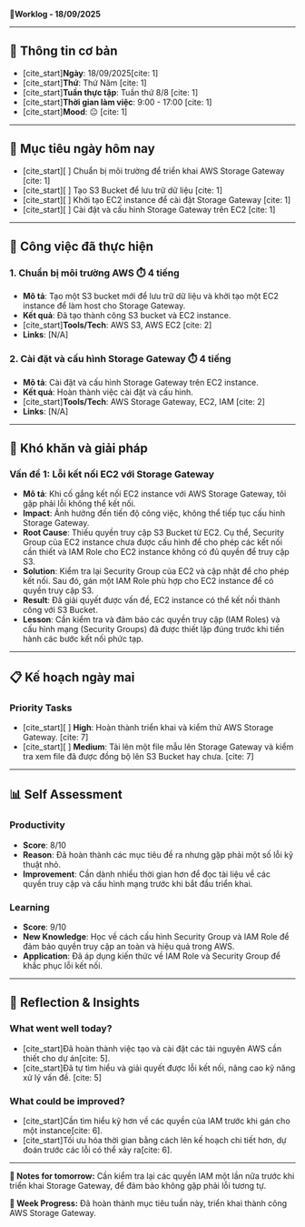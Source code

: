 📅**Worklog - 18/09/2025**

***

## **📅 Thông tin cơ bản**
* [cite_start]**Ngày**: 18/09/2025[cite: 1]
* [cite_start]**Thứ**: Thứ Năm [cite: 1]
* [cite_start]**Tuần thực tập**: Tuần thứ 8/8 [cite: 1]
* [cite_start]**Thời gian làm việc**: 9:00 - 17:00 [cite: 1]
* [cite_start]**Mood**: 😐 [cite: 1]

***

## **🎯 Mục tiêu ngày hôm nay**
* [cite_start][ ] Chuẩn bị môi trường để triển khai AWS Storage Gateway [cite: 1]
* [cite_start][ ] Tạo S3 Bucket để lưu trữ dữ liệu [cite: 1]
* [cite_start][ ] Khởi tạo EC2 instance để cài đặt Storage Gateway [cite: 1]
* [cite_start][ ] Cài đặt và cấu hình Storage Gateway trên EC2 [cite: 1]

***

## **💼 Công việc đã thực hiện**

### **1. Chuẩn bị môi trường AWS ⏱️ 4 tiếng**
* **Mô tả**: Tạo một S3 bucket mới để lưu trữ dữ liệu và khởi tạo một EC2 instance để làm host cho Storage Gateway.
* **Kết quả**: Đã tạo thành công S3 bucket và EC2 instance.
* [cite_start]**Tools/Tech**: AWS S3, AWS EC2 [cite: 2]
* **Links**: [N/A]

### **2. Cài đặt và cấu hình Storage Gateway ⏱️ 4 tiếng**
* **Mô tả**: Cài đặt và cấu hình Storage Gateway trên EC2 instance.
* **Kết quả**: Hoàn thành việc cài đặt và cấu hình.
* [cite_start]**Tools/Tech**: AWS Storage Gateway, EC2, IAM [cite: 2]
* **Links**: [N/A]

***

## **🚧 Khó khăn và giải pháp**

### **Vấn đề 1: Lỗi kết nối EC2 với Storage Gateway**
* **Mô tả**: Khi cố gắng kết nối EC2 instance với AWS Storage Gateway, tôi gặp phải lỗi không thể kết nối.
* **Impact**: Ảnh hưởng đến tiến độ công việc, không thể tiếp tục cấu hình Storage Gateway.
* **Root Cause**: Thiếu quyền truy cập S3 Bucket từ EC2. Cụ thể, Security Group của EC2 instance chưa được cấu hình để cho phép các kết nối cần thiết và IAM Role cho EC2 instance không có đủ quyền để truy cập S3.
* **Solution**: Kiểm tra lại Security Group của EC2 và cập nhật để cho phép kết nối. Sau đó, gán một IAM Role phù hợp cho EC2 instance để có quyền truy cập S3.
* **Result**: Đã giải quyết được vấn đề, EC2 instance có thể kết nối thành công với S3 Bucket.
* **Lesson**: Cần kiểm tra và đảm bảo các quyền truy cập (IAM Roles) và cấu hình mạng (Security Groups) đã được thiết lập đúng trước khi tiến hành các bước kết nối phức tạp.

***

## **📋 Kế hoạch ngày mai**

### **Priority Tasks**
* [cite_start][ ] **High**: Hoàn thành triển khai và kiểm thử AWS Storage Gateway. [cite: 7]
* [cite_start][ ] **Medium**: Tải lên một file mẫu lên Storage Gateway và kiểm tra xem file đã được đồng bộ lên S3 Bucket hay chưa. [cite: 7]

***

## **📊 Self Assessment**

### **Productivity**
* **Score**: 8/10
* **Reason**: Đã hoàn thành các mục tiêu đề ra nhưng gặp phải một số lỗi kỹ thuật nhỏ.
* **Improvement**: Cần dành nhiều thời gian hơn để đọc tài liệu về các quyền truy cập và cấu hình mạng trước khi bắt đầu triển khai.

### **Learning**
* **Score**: 9/10
* **New Knowledge**: Học về cách cấu hình Security Group và IAM Role để đảm bảo quyền truy cập an toàn và hiệu quả trong AWS.
* **Application**: Đã áp dụng kiến thức về IAM Role và Security Group để khắc phục lỗi kết nối.

***

## **💭 Reflection & Insights**

### **What went well today?**
* [cite_start]Đã hoàn thành việc tạo và cài đặt các tài nguyên AWS cần thiết cho dự án[cite: 5].
* [cite_start]Đã tự tìm hiểu và giải quyết được lỗi kết nối, nâng cao kỹ năng xử lý vấn đề. [cite: 5]

### **What could be improved?**
* [cite_start]Cần tìm hiểu kỹ hơn về các quyền của IAM trước khi gán cho một instance[cite: 6].
* [cite_start]Tối ưu hóa thời gian bằng cách lên kế hoạch chi tiết hơn, dự đoán trước các lỗi có thể xảy ra[cite: 6].

***

**📝 Notes for tomorrow:** Cần kiểm tra lại các quyền IAM một lần nữa trước khi triển khai Storage Gateway, để đảm bảo không gặp phải lỗi tương tự.

**🎯 Week Progress:** Đã hoàn thành mục tiêu tuần này, triển khai thành công AWS Storage Gateway.
